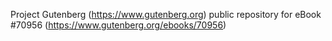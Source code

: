 Project Gutenberg (https://www.gutenberg.org) public repository for
eBook #70956 (https://www.gutenberg.org/ebooks/70956)
